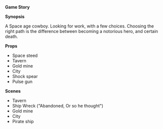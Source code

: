 **Game Story**

**Synopsis**

A Space age cowboy. Looking for work, with a few choices. Choosing the right path is the difference between becoming a notorious hero, and certain death.

**Props**

- Space steed
- Tavern
- Gold mine
- City
- Shock spear
- Pulse gun

**Scenes**

- Tavern
- Ship Wreck ("Abandoned, Or so he thought")
- Gold mine
- City
- Pirate ship